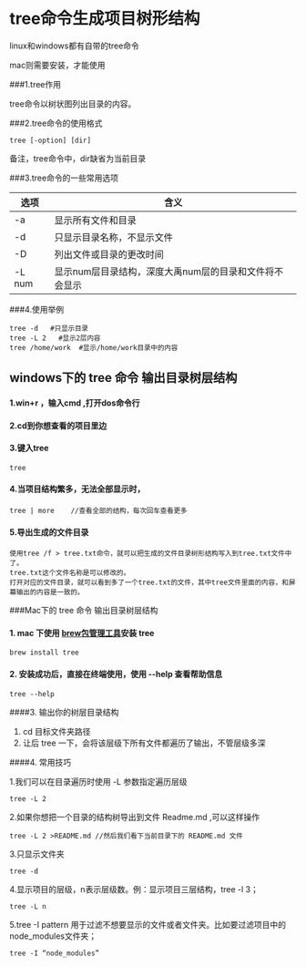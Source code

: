 # tree命令生成项目树形结构

linux和windows都有自带的tree命令

mac则需要安装，才能使用

###1.tree作用

tree命令以树状图列出目录的内容。

###2.tree命令的使用格式

```
tree [-option] [dir]
```

备注，tree命令中，dir缺省为当前目录

###3.tree命令的一些常用选项

| 选项     | 含义                             |
| ------ | ------------------------------ |
| -a     | 显示所有文件和目录                      |
| -d     | 只显示目录名称，不显示文件                  |
| -D     | 列出文件或目录的更改时间                   |
| -L num | 显示num层目录结构，深度大禹num层的目录和文件将不会显示 |

###4.使用举例

```
tree -d   #只显示目录
tree -L 2   #显示2层内容
tree /home/work  #显示/home/work目录中的内容
```



## windows下的 tree 命令 输出目录树层结构

#### 1.win+r  ，输入cmd ,打开dos命令行

#### 2.cd到你想查看的项目里边

#### 3.键入tree

```
tree
```

#### 4.当项目结构繁多，无法全部显示时，

```
tree | more    //查看全部的结构，每次回车查看更多
```

#### 5.导出生成的文件目录

```
使用tree /f > tree.txt命令，就可以把生成的文件目录树形结构写入到tree.txt文件中了。
tree.txt这个文件名称是可以修改的。
打开对应的文件目录，就可以看到多了一个tree.txt的文件，其中tree文件里面的内容，和屏幕输出的内容是一致的。
```



###Mac下的 tree 命令 输出目录树层结构

#### 1. mac 下使用 [brew包管理工具](https://link.jianshu.com/?t=http://yijiebuyi.com/so.html?k=brew)安装 tree

```
brew install tree
```

#### 2. 安装成功后，直接在终端使用，使用 --help 查看帮助信息

```
tree --help
```

####3. 输出你的树层目录结构

1. cd 目标文件夹路径
2. 让后 tree 一下，会将该层级下所有文件都遍历了输出，不管层级多深

####4. 常用技巧

1.我们可以在目录遍历时使用 -L 参数指定遍历层级

```
tree -L 2
```

2.如果你想把一个目录的结构树导出到文件 Readme.md ,可以这样操作

```
tree -L 2 >README.md //然后我们看下当前目录下的 README.md 文件
```

3.只显示文件夹

```
tree -d 
```

4.显示项目的层级，n表示层级数。例：显示项目三层结构，tree -l 3；

```
tree -L n 
```

5.tree -I pattern 用于过滤不想要显示的文件或者文件夹。比如要过滤项目中的node_modules文件夹；

```
tree -I “node_modules”
```








